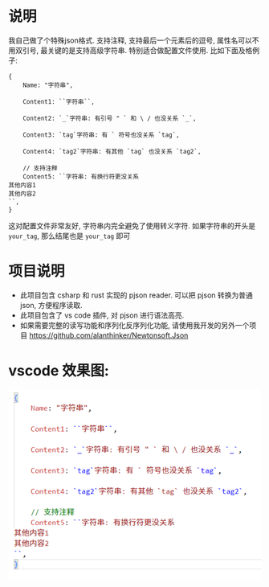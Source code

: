 # 说明

我自己做了个特殊json格式.
支持注释, 支持最后一个元素后的逗号, 属性名可以不用双引号,
最关键的是支持高级字符串. 特别适合做配置文件使用.
比如下面及格例子:


```pjson
{
    Name: "字符串",

    Content1: ``字符串``,

    Content2: `_`字符串: 有引号 " ` 和 \ / 也没关系 `_`,

    Content3: `tag`字符串: 有 ` 符号也没关系 `tag`,

    Content4: `tag2`字符串: 有其他 `tag` 也没关系 `tag2`,

    // 支持注释
    Content5: ``字符串: 有换行符更没关系
其他内容1
其他内容2
``, 
}
```

这对配置文件非常友好, 字符串内完全避免了使用转义字符.
如果字符串的开头是 `your_tag`, 那么结尾也是 `your_tag` 即可

# 项目说明
* 此项目包含 csharp 和 rust 实现的 pjson reader.
  可以把 pjson 转换为普通 json, 方便程序读取.
* 此项目包含了 vs code 插件, 对 pjson 进行语法高亮.
* 如果需要完整的读写功能和序列化反序列化功能, 请使用我开发的另外一个项目
  https://github.com/alanthinker/Newtonsoft.Json

# vscode 效果图:
<img src="https://github.com/alanthinker/PJson/blob/master/example.png" />
